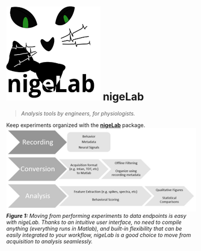 # <img src="https://github.com/m053m716/img_docs/blob/master/nigeLab/Nigel.png" style="width:250px; height:250px" /> nigeLab #
> *Analysis tools by engineers, for physiologists.*

Keep experiments organized with the [**nigeLab**](https://github.com/m053m716/ePhys_packages/wiki) package.  
<img src="https://github.com/m053m716/img_docs/blob/master/nigeLab/DataPipeline_Overview.JPG" style="zoom:50%;" />
_**Figure 1:** Moving from performing experiments to data endpoints is easy with nigeLab. Thanks to an intuitive user interface, no need to compile anything (everything runs in Matlab), and built-in flexibility that can be easily integrated to your workflow, nigeLab is a good choice to move from acquisition to analysis seamlessly._  
